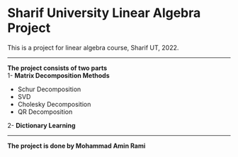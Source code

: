 # Sharif University Linear Algebra Project 
This is a project for linear algebra course, Sharif UT, 2022.

---


**The project consists of two parts**  
1- **Matrix Decomposition Methods**
  * Schur Decomposition
  * SVD
  * Cholesky Decomposition
  * QR Decomposition  
  
  
 2- **Dictionary Learning**
 
 ---
 
 
 **The project is done by Mohammad Amin Rami**






